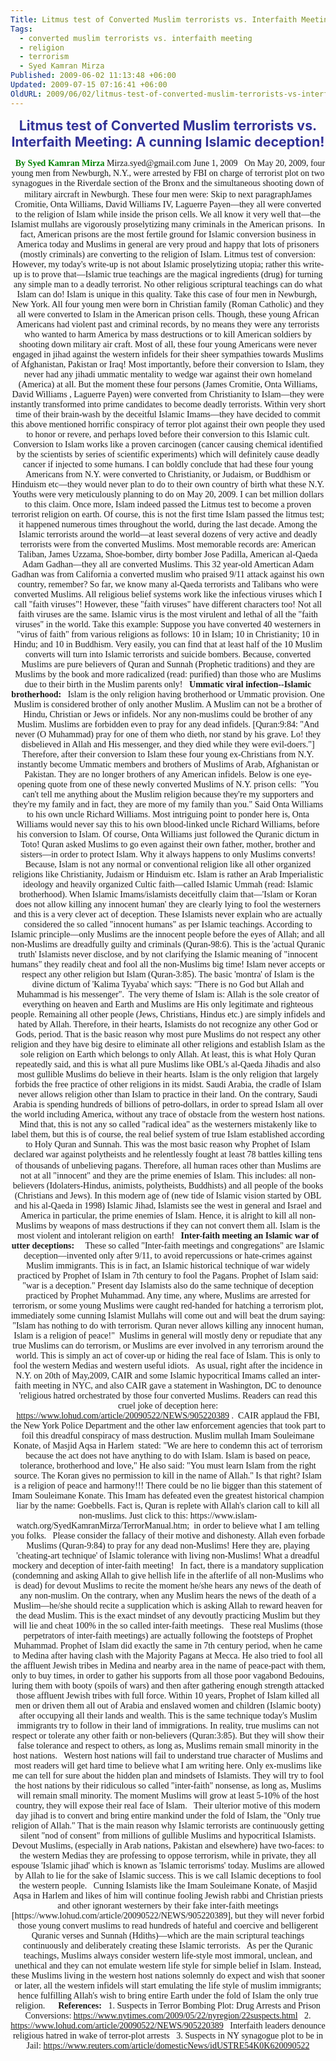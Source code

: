 ```yaml
---
Title: Litmus test of Converted Muslim terrorists vs. Interfaith Meeting - A cunning Islamic deception!
Tags:
  - converted muslim terrorists vs. interfaith meeting
  - religion
  - terrorism
  - Syed Kamran Mirza
Published: 2009-06-02 11:13:48 +06:00
Updated: 2009-07-15 07:16:41 +06:00
OldURL: 2009/06/02/litmus-test-of-converted-muslim-terrorists-vs-interfaith-meeting-a-cunning-islamic-deception/
---
```


<p class="MsoNormal" align="center"><strong><span style="font-size: 16pt; color: #333399;">Litmus test of Converted Muslim terrorists vs. Interfaith Meeting: A cunning Islamic deception! </span></strong></p>

<p align="center"><span style="font-family: Verdana;"> 
<span style="color: #008000;"><strong>By Syed Kamran Mirza</strong></span>
Mirza.syed@gmail.com
June 1, 2009 </span>

<span style="font-family: Verdana;">
 
On May 20, 2009, four young men from Newburgh, N.Y., were arrested by FBI on charge of terrorist plot on two synagogues in the Riverdale section of the Bronx and the simultaneous shooting down of military aircraft in Newburgh.</span>

<span style="font-family: Verdana;">
These four men were: Skip to next paragraphJames Cromitie, Onta Williams, David Williams IV, Laguerre Payen—they all were converted to the religion of Islam while inside the prison cells. We all know it very well that—the Islamist mullahs are vigorously proselytizing many criminals in the American prisons.  In fact, American prisons are the most fertile ground for Islamic conversion business in America today and Muslims in general are very proud and happy that lots of prisoners (mostly criminals) are converting to the religion of Islam.
Litmus test of conversion:</span>

<span style="font-family: Verdana;">
However, my today's write-up is not about Islamic proselytizing utopia; rather this write-up is to prove that—Islamic true teachings are the magical ingredients (drug) for turning any simple man to a deadly terrorist. No other religious scriptural teachings can do what Islam can do! Islam is unique in this quality. Take this case of four men in Newburgh,  New York. All four young men were born in Christian family (Roman Catholic) and they all were converted to Islam in the American prison cells. Though, these young African Americans had violent past and criminal records, by no means they were any terrorists who wanted to harm America by mass destructions or to kill American soldiers by shooting down military air craft. Most of all, these four young Americans were never engaged in jihad against the western infidels for their sheer sympathies towards Muslims of Afghanistan, Pakistan or Iraq! Most importantly, before their conversion to Islam, they never had any jihadi ummatic mentality to wedge war against their own homeland (America) at all. But the moment these four persons (James Cromitie, Onta Williams, David Williams , Laguerre Payen) were converted from Christianity to Islam—they were instantly transformed into prime candidates to become deadly terrorists. Within very short time of their brain-wash by the deceitful Islamic Imams—they have decided to commit this above mentioned horrific conspiracy of terror plot against their own people they used to honor or revere, and perhaps loved before their conversion to this Islamic cult. </span>

<span style="font-family: Verdana;">
Conversion to Islam works like a proven carcinogen (cancer causing chemical identified by the scientists by series of scientific experiments) which will definitely cause deadly cancer if injected to some humans. I can boldly conclude that had these four young Americans from N.Y. were converted to Christianity, or Judaism, or Buddhism or Hinduism etc—they would never plan to do to their own country of birth what these N.Y. Youths were very meticulously planning to do on May 20, 2009. I can bet million dollars to this claim. Once more, Islam indeed passed the Litmus test to become a proven terrorist religion on earth. </span>

<span style="font-family: Verdana;">
Of course, this is not the first time Islam passed the litmus test; it happened numerous times throughout the world, during the last decade. Among the Islamic terrorists around the world—at least several dozens of very active and deadly terrorists were from the converted Muslims. Most memorable records are: American Taliban, James Uzzama, Shoe-bomber, dirty bomber Jose Padilla, American al-Qaeda Adam Gadhan—they all are converted Muslims. This 32 year-old Amertican Adam Gadhan was from California a converted muslim who praised 9/11 attack against his own country, remember? So far, we know many al-Qaeda terrorists and Talibans who were converted Muslims.
All religious belief systems work like the infectious viruses which I call "faith viruses"! However, these "faith viruses" have different characters too! Not all faith viruses are the same. Islamic virus is the most virulent and lethal of all the "faith viruses" in the world. Take this example: Suppose you have converted 40 westerners in "virus of faith" from various religions as follows: 10 in Islam; 10 in Christianity; 10 in Hindu; and 10 in Buddhism. Very easily, you can find that at least half of the 10 Muslim converts will turn into Islamic terrorists and suicide bombers. Because, converted Muslims are pure believers of Quran and Sunnah (Prophetic traditions) and they are Muslims by the book and more radicalized (read: purified) than those who are Muslims due to their birth in the Muslim parents only!
 
<strong>Ummatic viral infection--Islamic brotherhood:</strong>
 
Islam is the only religion having brotherhood or Ummatic provision. One Muslim is considered brother of only another Muslim. A Muslim can not be a brother of Hindu, Christian or Jews or infidels. Nor any non-muslims could be brother of any Muslim. Muslims are forbidden even to pray for any dead infidels. [Quran:9:84: "And never (O Muhammad) pray for one of them who dieth, nor stand by his grave. Lo! they disbelieved in Allah and His messenger, and they died while they were evil-doers."] Therefore, after their conversion to Islam these four young ex-Christians from N.Y. instantly become Ummatic members and brothers of Muslims of Arab, Afghanistan or Pakistan. They are no longer brothers of any American infidels. Below is one eye-opening quote from one of these newly converted Muslims of N.Y. prison cells: </span>

<span style="font-family: Verdana;">
 "You can't tell me anything about the Muslim religion because they're my supporters and they're my family and in fact, they are more of my family than you." Said Onta Williams to his own uncle Richard Williams. Most intriguing point to ponder here is, Onta Williams would never say this to his own blood-linked uncle Richard Williams, before his conversion to Islam. Of course, Onta Williams just followed the Quranic dictum in Toto! Quran asked Muslims to go even against their own father, mother, brother and sisters—in order to protect Islam.
Why it always happens to only Muslims converts!</span>

<span style="font-family: Verdana;">
Because, Islam is not any normal or conventional religion like all other organized religions like Christianity, Judaism or Hinduism etc. Islam is rather an Arab Imperialistic ideology and heavily organized Cultic faith—called Islamic Ummah (read: Islamic brotherhood). When Islamic Imams/islamists deceitfully claim that—'Islam or Koran does not allow killing any innocent human' they are clearly lying to fool the westerners and this is a very clever act of deception. These Islamists never explain who are actually considered the so called "innocent humans" as per Islamic teachings. According to Islamic principle—only Muslims are the innocent people before the eyes of Allah; and all non-Muslims are dreadfully guilty and criminals (Quran-98:6). This is the 'actual Quranic truth' Islamists never disclose, and by not clarifying the Islamic meaning of "innocent humans" they readily cheat and fool all the non-Muslims big time!
Islam never accepts or respect any other religion but Islam (Quran-3:85). The basic 'montra' of Islam is the divine dictum of 'Kalima Tyyaba' which says: "There is no God but Allah and Muhammad is his messenger".  The very theme of Islam is: Allah is the sole creator of everything on heaven and Earth and Muslims are His only legitimate and righteous people. Remaining all other people (Jews, Christians, Hindus etc.) are simply infidels and hated by Allah. Therefore, in their hearts, Islamists do not recognize any other God or Gods, period. That is the basic reason why most pure Muslims do not respect any other religion and they have big desire to eliminate all other religions and establish Islam as the sole religion on Earth which belongs to only Allah. At least, this is what Holy Quran repeatedly said, and this is what all pure Muslims like OBL's al-Qaeda Jihadis and also most gullible Muslims do believe in their hearts. </span>

<span style="font-family: Verdana;">
Islam is the only religion that largely forbids the free practice of other religions in its midst. Saudi Arabia, the cradle of Islam never allows religion other than Islam to practice in their land. On the contrary, Saudi Arabia is spending hundreds of billions of petro-dollars, in order to spread Islam all over the world including America, without any trace of obstacle from the western host nations. Mind that, this is not any so called "radical idea" as the westerners mistakenly like to label them, but this is of course, the real belief system of true Islam established according to Holy Quran and Sunnah. This was the most basic reason why Prophet of Islam declared war against polytheists and he relentlessly fought at least 78 battles killing tens of thousands of unbelieving pagans.</span>

<span style="font-family: Verdana;">
Therefore, all human races other than Muslims are not at all "innocent" and they are the prime enemies of Islam. This includes: all non-believers (Idolaters-Hindus, animists, polytheists, Buddhists) and all people of the books (Christians and Jews). In this modern age of (new tide of Islamic vision started by OBL and his al-Qaeda in 1998) Islamic Jihad, Islamists see the west in general and Israel and America in particular, the prime enemies of Islam. Hence, it is alright to kill all non-Muslims by weapons of mass destructions if they can not convert them all. Islam is the most violent and intolerant religion on earth!
 
<strong>Inter-faith meeting an Islamic war of utter deceptions:  </strong>
 
These so called "Inter-faith meetings and congregations" are Islamic deception—invented only after 9/11, to avoid repercussions or hate-crimes against Muslim immigrants. This is in fact, an Islamic historical technique of war widely practiced by Prophet of Islam in 7th century to fool the Pagans. Prophet of Islam said: "war is a deception." Present day Islamists also do the same technique of deception practiced by Prophet Muhammad. Any time, any where, Muslims are arrested for terrorism, or some young Muslims were caught red-handed for hatching a terrorism plot, immediately some cunning Islamist Mullahs will come out and will beat the drum saying: "Islam has nothing to do with terrorism. Quran never allows killing any innocent human, Islam is a religion of peace!"  Muslims in general will mostly deny or repudiate that any true Muslims can do terrorism, or Muslims are ever involved in any terrorism around the world. This is simply an act of cover-up or hiding the real face of Islam. This is only to fool the western Medias and western useful idiots.
 
As usual, right after the incidence in N.Y. on 20th of May,2009, CAIR and some Islamic hypocritical Imams called an inter-faith meeting in NYC, and also CAIR gave a statement in Washington, DC to denounce 'religious hatred orchestrated by those four converted Muslims. Readers can read this cruel joke of deception here:
<a href="https://www.lohud.com/article/20090522/NEWS/905220389">https://www.lohud.com/article/20090522/NEWS/905220389</a> .  CAIR applaud the FBI, the New York Police Department and the other law enforcement agencies that took part to foil this dreadful conspiracy of mass destruction. Muslim mullah Imam Souleimane Konate, of Masjid Aqsa in Harlem  stated: "We are here to condemn this act of terrorism because the act does not have anything to do with Islam. Islam is based on peace, tolerance, brotherhood and love," He also said: "You must learn Islam from the right source. The Koran gives no permission to kill in the name of Allah." Is that right? Islam is a religion of peace and harmony!!! There could be no lie bigger than this statement of Imam Souleimane Konate. This Imam has defeated even the greatest historical champion liar by the name: Goebbells. Fact is, Quran is replete with Allah's clarion call to kill all non-muslims. Just click to this: https://www.islam-watch.org/SyedKamranMirza/TerrorManual.htm;  in order to believe what I am telling you folks.
 
Please consider the fallacy of their motive and dishonesty. Allah even forbade Muslims (Quran-9:84) to pray for any dead non-Muslims! Here they are, playing 'cheating-art technique' of Islamic tolerance with living non-Muslims! What a dreadful mockery and deception of inter-faith meeting!
 
In fact, there is a mandatory supplication (condemning and asking Allah to give hellish life in the afterlife of all non-Muslims who is dead) for devout Muslims to recite the moment he/she hears any news of the death of any non-muslim. On the contrary, when any Muslim hears the news of the death of a Muslim—he/she should recite a supplication which is asking Allah to reward heaven for the dead Muslim. This is the exact mindset of any devoutly practicing Muslim but they will lie and cheat 100% in the so called inter-faith meetings.
 
These real Muslims (those perpetrators of inter-faith meetings) are actually following the footsteps of Prophet Muhammad. Prophet of Islam did exactly the same in 7th century period, when he came to Medina after having clash with the Majority Pagans at Mecca. He also tried to fool all the affluent Jewish tribes in Medina and nearby area in the name of peace-pact with them, only to buy times, in order to gather his supports from all those poor vagabond Bedouins, luring them with booty (spoils of wars) and then after gathering enough strength attacked those affluent Jewish tribes with full force. Within 10 years, Prophet of Islam killed all men or driven them all out of Arabia and enslaved women and children (Islamic booty) after occupying all their lands and wealth. This is the same technique today's Muslim immigrants try to follow in their land of immigrations. In reality, true muslims can not respect or tolerate any other faith or non-believers (Quran:3:85). But they will show their false tolerance and respect to others, as long as, Muslims remain small minority in the host nations.
 
Western host nations will fail to understand true character of Muslims and most readers will get hard time to believe what I am writing here. Only ex-muslims like me can tell for sure about the hidden plan and mindsets of Islamists. They will try to fool the host nations by their ridiculous so called "inter-faith" nonsense, as long as, Muslims will remain small minority. The moment Muslims will grow at least 5-10% of the host country, they will expose their real face of Islam.
 
Their ulterior motive of this modern day jihad is to convert and bring entire mankind under the fold of Islam, the "Only true religion of Allah." That is the main reason why Islamic terrorists are continuously getting silent "nod of consent" from millions of gullible Muslims and hypocritical Islamists. Devout Muslims, (especially in Arab nations, Pakistan and elsewhere) have two-faces: to the western Medias they are professing to oppose terrorism, while in private, they all espouse 'Islamic jihad' which is known as 'Islamic terrorisms' today. Muslims are allowed by Allah to lie for the sake of Islamic success. This is we call Islamic deceptions to fool the western people.
 
Cunning Islamists like the Imam Souleimane Konate, of Masjid Aqsa in Harlem and likes of him will continue fooling Jewish rabbi and Christian priests and other ignorant westerners by their fake inter-faith meetings [https://www.lohud.com/article/20090522/NEWS/905220389], but they will never forbid those young convert muslims to read hundreds of hateful and coercive and belligerent Quranic verses and Sunnah (Hdiths)—which are the main scriptural teachings continuously and deliberately creating these Islamic terrorists.
 
As per the Quranic teachings, Muslims always consider western life-style most immoral, unclean, and unethical and they can not emulate western life style for simple belief in Islam. Instead, these Muslims living in the western host nations solemnly do expect and wish that sooner or later, all the western infidels will start emulating the life style of muslim immigrants; hence fulfilling Allah's wish to bring entire Earth under the fold of Islam the only true religion. 
 
 
<strong>References:</strong>
 
1. Suspects in Terror Bombing Plot: Drug Arrests and Prison Conversions:
<a href="https://www.nytimes.com/2009/05/22/nyregion/22suspects.html">https://www.nytimes.com/2009/05/22/nyregion/22suspects.html</a>
 
2. <a href="https://www.lohud.com/article/20090522/NEWS/905220389">https://www.lohud.com/article/20090522/NEWS/905220389</a>
 
Interfaith leaders denounce religious hatred in wake of terror-plot arrests
 
3. Suspects in NY synagogue plot to be in Jail:
<a href="https://www.reuters.com/article/domesticNews/idUSTRE54K0K620090522">https://www.reuters.com/article/domesticNews/idUSTRE54K0K620090522</a> </span>
